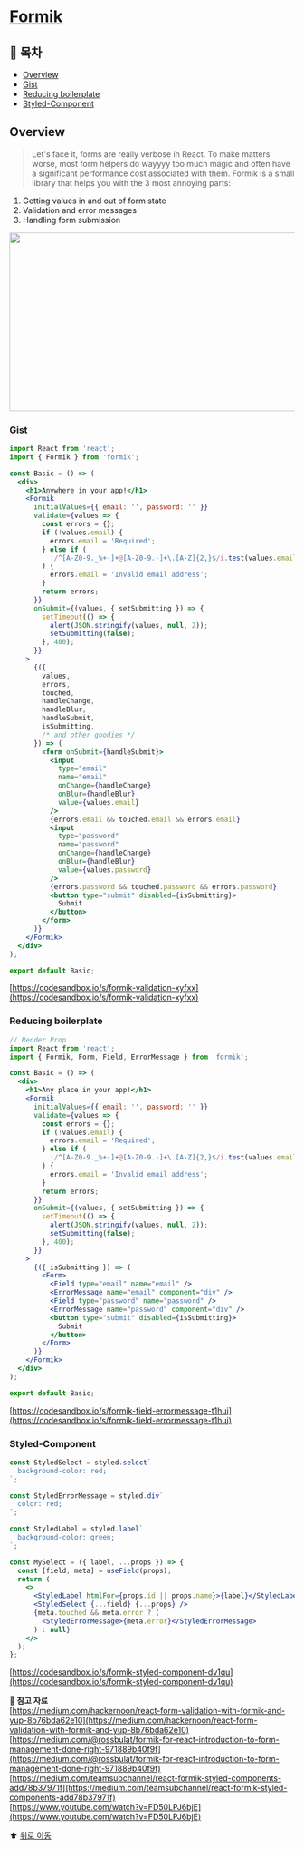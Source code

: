 # [Formik](https://jaredpalmer.com/formik/docs/tutorial)

## :page_facing_up: 목차
* [Overview](#overview)
* [Gist](#gist)
* [Reducing boilerplate](#reducing-boilerplate)
* [Styled-Component](#styled-component)



## Overview

>Let's face it, forms are really verbose in React. To make matters worse, most form helpers do wayyyy too much magic and often have a significant performance cost associated with them. Formik is a small library that helps you with the 3 most annoying parts:

1. Getting values in and out of form state 
2. Validation and error messages
3. Handling form submission

<a href="http://www.youtube.com/watch?feature=player_embedded&v=uyLrwn8FdmM
" target="_blank"><img src="http://img.youtube.com/vi/uyLrwn8FdmM/0.jpg" width="600" height="315" /></a>

### Gist

```jsx
import React from 'react';
import { Formik } from 'formik';

const Basic = () => (
  <div>
    <h1>Anywhere in your app!</h1>
    <Formik
      initialValues={{ email: '', password: '' }}
      validate={values => {
        const errors = {};
        if (!values.email) {
          errors.email = 'Required';
        } else if (
          !/^[A-Z0-9._%+-]+@[A-Z0-9.-]+\.[A-Z]{2,}$/i.test(values.email)
        ) {
          errors.email = 'Invalid email address';
        }
        return errors;
      }}
      onSubmit={(values, { setSubmitting }) => {
        setTimeout(() => {
          alert(JSON.stringify(values, null, 2));
          setSubmitting(false);
        }, 400);
      }}
    >
      {({
        values,
        errors,
        touched,
        handleChange,
        handleBlur,
        handleSubmit,
        isSubmitting,
        /* and other goodies */
      }) => (
        <form onSubmit={handleSubmit}>
          <input
            type="email"
            name="email"
            onChange={handleChange}
            onBlur={handleBlur}
            value={values.email}
          />
          {errors.email && touched.email && errors.email}
          <input
            type="password"
            name="password"
            onChange={handleChange}
            onBlur={handleBlur}
            value={values.password}
          />
          {errors.password && touched.password && errors.password}
          <button type="submit" disabled={isSubmitting}>
            Submit
          </button>
        </form>
      )}
    </Formik>
  </div>
);

export default Basic;
```
[https://codesandbox.io/s/formik-validation-xyfxx](https://codesandbox.io/s/formik-validation-xyfxx)

### Reducing boilerplate
```jsx
// Render Prop
import React from 'react';
import { Formik, Form, Field, ErrorMessage } from 'formik';

const Basic = () => (
  <div>
    <h1>Any place in your app!</h1>
    <Formik
      initialValues={{ email: '', password: '' }}
      validate={values => {
        const errors = {};
        if (!values.email) {
          errors.email = 'Required';
        } else if (
          !/^[A-Z0-9._%+-]+@[A-Z0-9.-]+\.[A-Z]{2,}$/i.test(values.email)
        ) {
          errors.email = 'Invalid email address';
        }
        return errors;
      }}
      onSubmit={(values, { setSubmitting }) => {
        setTimeout(() => {
          alert(JSON.stringify(values, null, 2));
          setSubmitting(false);
        }, 400);
      }}
    >
      {({ isSubmitting }) => (
        <Form>
          <Field type="email" name="email" />
          <ErrorMessage name="email" component="div" />
          <Field type="password" name="password" />
          <ErrorMessage name="password" component="div" />
          <button type="submit" disabled={isSubmitting}>
            Submit
          </button>
        </Form>
      )}
    </Formik>
  </div>
);

export default Basic;
```

[https://codesandbox.io/s/formik-field-errormessage-t1hui](https://codesandbox.io/s/formik-field-errormessage-t1hui)


### Styled-Component

```jsx
const StyledSelect = styled.select`
  background-color: red;
`;

const StyledErrorMessage = styled.div`
  color: red;
`;

const StyledLabel = styled.label`
  background-color: green;
`;

const MySelect = ({ label, ...props }) => {
  const [field, meta] = useField(props);
  return (
    <>
      <StyledLabel htmlFor={props.id || props.name}>{label}</StyledLabel>
      <StyledSelect {...field} {...props} />
      {meta.touched && meta.error ? (
        <StyledErrorMessage>{meta.error}</StyledErrorMessage>
      ) : null}
    </>
  );
};
```

[https://codesandbox.io/s/formik-styled-component-dv1qu](https://codesandbox.io/s/formik-styled-component-dv1qu)

:memo: **참고 자료**   
[https://medium.com/hackernoon/react-form-validation-with-formik-and-yup-8b76bda62e10](https://medium.com/hackernoon/react-form-validation-with-formik-and-yup-8b76bda62e10)   
[https://medium.com/@rossbulat/formik-for-react-introduction-to-form-management-done-right-971889b40f9f](https://medium.com/@rossbulat/formik-for-react-introduction-to-form-management-done-right-971889b40f9f)   
[https://medium.com/teamsubchannel/react-formik-styled-components-add78b37971f](https://medium.com/teamsubchannel/react-formik-styled-components-add78b37971f)   
[https://www.youtube.com/watch?v=FD50LPJ6bjE](https://www.youtube.com/watch?v=FD50LPJ6bjE)   

:arrow_up: [위로 이동](#formik)
















